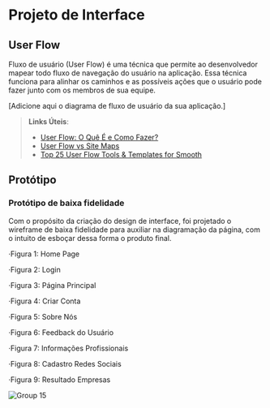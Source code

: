 
# Projeto de Interface

## User Flow

Fluxo de usuário (User Flow) é uma técnica que permite ao desenvolvedor mapear todo fluxo de navegação do usuário na aplicação. Essa técnica funciona para alinhar os caminhos e as possíveis ações que o usuário pode fazer junto com os membros de sua equipe.

[Adicione aqui o diagrama de fluxo de usuário da sua aplicação.] 

> **Links Úteis**:
> - [User Flow: O Quê É e Como Fazer?](https://medium.com/7bits/fluxo-de-usu%C3%A1rio-user-flow-o-que-%C3%A9-como-fazer-79d965872534)
> - [User Flow vs Site Maps](http://designr.com.br/sitemap-e-user-flow-quais-as-diferencas-e-quando-usar-cada-um/)
> - [Top 25 User Flow Tools & Templates for Smooth](https://www.mockplus.com/blog/post/user-flow-tools)

## Protótipo

### Protótipo de baixa fidelidade
 Com o propósito da criação do design de interface, foi projetado o wireframe de baixa fidelidade para auxiliar na diagramação da página, com  o intuito de esboçar dessa forma o produto final. 

 ·Figura 1: Home Page
 
 ·Figura 2: Login

 ·Figura 3: Página Principal
 
 ·Figura 4: Criar Conta
 
 ·Figura 5: Sobre Nós
 
 ·Figura 6: Feedback do Usuário
 
 ·Figura 7: Informações Profissionais
 
 ·Figura 8: Cadastro Redes Sociais
 
 ·Figura 9: Resultado Empresas



![Group 15](https://github.com/ICEI-PUC-Minas-PMV-ADS/pmv-ads-2024-1-e1-proj-web-t1-pmv-ads-2024-1-e1-projtalentosnacionais/assets/134242381/91f754f0-f36a-42a1-aa25-07bbd99e0f75)







